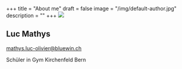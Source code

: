 +++
title = "About me"
draft = false
image = "/img/default-author.jpg"
description = ""
+++
![](/img/default-author.jpg)

## Luc Mathys

mathys.luc-olivier@bluewin.ch

Schüler in Gym Kirchenfeld Bern